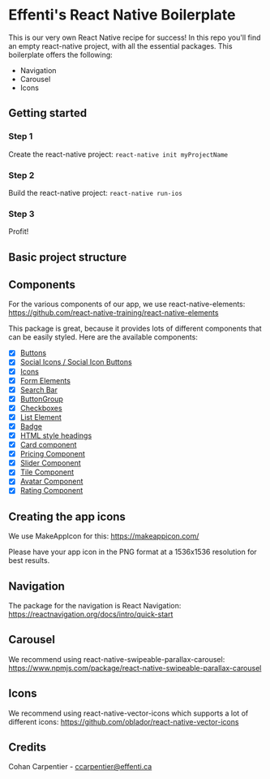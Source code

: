 # Effenti's React Native Boilerplate
This is our very own React Native recipe for success! In this repo you'll find an empty react-native project, with all the essential packages. This boilerplate offers the following:

* Navigation
* Carousel
* Icons

## Getting started

### Step 1

Create the react-native project:
```react-native init myProjectName```

### Step 2

Build the react-native project:
```react-native run-ios```

### Step 3

Profit!

## Basic project structure

## Components

For the various components of our app, we use react-native-elements:
https://github.com/react-native-training/react-native-elements

This package is great, because it provides lots of different components that can be easily styled. Here are the available components:

- [x] [Buttons](https://react-native-training.github.io/react-native-elements/API/buttons/)
- [x] [Social Icons / Social Icon Buttons](https://react-native-training.github.io/react-native-elements/API/social_icons/)
- [x] [Icons](https://react-native-training.github.io/react-native-elements/API/icons/)
- [x] [Form Elements](https://react-native-training.github.io/react-native-elements/API/forms/)
- [x] [Search Bar](https://react-native-training.github.io/react-native-elements/API/searchbar/)
- [x] [ButtonGroup](https://react-native-training.github.io/react-native-elements/API/button_group/)
- [x] [Checkboxes](https://react-native-training.github.io/react-native-elements/API/checkbox/)
- [x] [List Element](https://react-native-training.github.io/react-native-elements/API/lists/)
- [x] [Badge](https://react-native-training.github.io/react-native-elements/API/badge/)
- [x] [HTML style headings](https://react-native-training.github.io/react-native-elements/API/HTML_style_headings/)
- [x] [Card component](https://react-native-training.github.io/react-native-elements/API/card/)
- [x] [Pricing Component](https://react-native-training.github.io/react-native-elements/API/pricing/)
- [x] [Slider Component](https://react-native-training.github.io/react-native-elements/API/slider/)
- [x] [Tile Component](https://react-native-training.github.io/react-native-elements/API/tile/)
- [x] [Avatar Component](https://react-native-training.github.io/react-native-elements/API/avatar/)
- [x] [Rating Component](https://react-native-training.github.io/react-native-elements/API/rating/)

## Creating the app icons

We use MakeAppIcon for this:
https://makeappicon.com/

Please have your app icon in the PNG format at a 1536x1536 resolution for best results.

## Navigation

The package for the navigation is React Navigation:
https://reactnavigation.org/docs/intro/quick-start

## Carousel

We recommend using react-native-swipeable-parallax-carousel:
https://www.npmjs.com/package/react-native-swipeable-parallax-carousel

## Icons

We recommend using react-native-vector-icons which supports a lot of different icons:
https://github.com/oblador/react-native-vector-icons

## Credits

Cohan Carpentier - ccarpentier@effenti.ca
